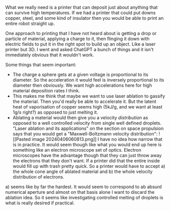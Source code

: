What we really need is a printer that can deposit just about anything that can survive high temperatures. If we had a printer that could put downs copper, steel, and some kind of insulator then you would be able to print an entire robot straight up.

One approach to printing that I have not heard about is getting a drop or particle of material, applying a charge to it, then flinging it down with electric fields to put it in the right spot to build up an object. Like a laser printer but 3D. I went and asked ChatGPT a bunch of things and it isn't immediately obvious that it wouldn't work. 

Some things that seem important: 
- The charge a sphere gets at a given voltage is proportional to its diameter. So the acceleration it would feel is inversely proportional to its diameter then obviously. We want high accelerations here for high material deposition rates I think.
- This makes me think that maybe we want to use laser ablation to gassify the material. Then you'd really be able to accelerate it. But the latent heat of vaporisation of copper seems high (5kJ/g, and we want at least 1g/s right?) as opposed to just melting it.
- Ablating a material would then give you a velocity _distribution_ as opposed to a well controlled velocity from single well defined droplets. "Laser ablation and its applications" on the section on space propulsion says that you would get a "Maxwell-Boltzmann velocity distribution":
![[Pasted image 20240406060813.png]]
I have no idea how narrow that is in practice. It would seem though like what you would end up here is something like an electron microscope set of optics. Electron microscopes have the advantage though that they can just throw away the electrons that they don't want. If a printer did that the entire inside would fill up with trash pretty quick. So a printer would have to accept a) the whole cone angle of ablated material and b) the whole velocity distribution of electrons. 

a) seems like by far the hardest. It would seem to correspond to ab absurd numerical aperture and almost on that basis alone I want to discard the ablation idea. So it seems like investigating controlled melting of droplets is what is really desired if practical.

